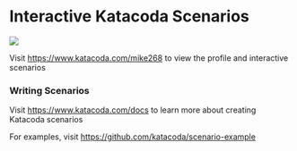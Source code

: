 # Interactive Katacoda Scenarios

[![](http://shields.katacoda.com/katacoda/mike268/count.svg)](https://www.katacoda.com/mike268 "Get your profile on Katacoda.com")

Visit https://www.katacoda.com/mike268 to view the profile and interactive scenarios

### Writing Scenarios
Visit https://www.katacoda.com/docs to learn more about creating Katacoda scenarios

For examples, visit https://github.com/katacoda/scenario-example
